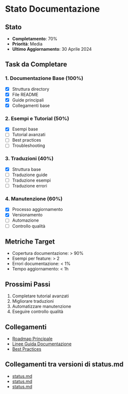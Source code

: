 # Stato Documentazione

## Stato
- **Completamento**: 70%
- **Priorità**: Media
- **Ultimo Aggiornamento**: 30 Aprile 2024

## Task da Completare

### 1. Documentazione Base (100%)
- [x] Struttura directory
- [x] File README
- [x] Guide principali
- [x] Collegamenti base

### 2. Esempi e Tutorial (50%)
- [x] Esempi base
- [ ] Tutorial avanzati
- [ ] Best practices
- [ ] Troubleshooting

### 3. Traduzioni (40%)
- [x] Struttura base
- [ ] Traduzione guide
- [ ] Traduzione esempi
- [ ] Traduzione errori

### 4. Manutenzione (60%)
- [x] Processo aggiornamento
- [x] Versionamento
- [ ] Automazione
- [ ] Controllo qualità

## Metriche Target
- Copertura documentazione: > 90%
- Esempi per feature: > 2
- Errori documentazione: < 1%
- Tempo aggiornamento: < 1h

## Prossimi Passi
1. Completare tutorial avanzati
2. Migliorare traduzioni
3. Automatizzare manutenzione
4. Eseguire controllo qualità

## Collegamenti
- [Roadmap Principale](../../roadmap.md)
- [Linee Guida Documentazione](../../DOCUMENTATION-GUIDELINES.md)
- [Best Practices](../../BEST-PRACTICES.md) 
## Collegamenti tra versioni di status.md
* [status.md](../../../Xot/docs/roadmap/docs/status.md)
* [status.md](../../../Xot/docs/roadmap/testing/status.md)
* [status.md](../../../Xot/docs/roadmap/security/status.md)

